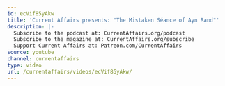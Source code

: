 ```yaml
---
id: ecVif85yAkw
title: 'Current Affairs presents: "The Mistaken Séance of Ayn Rand"'
description: |-
  Subscribe to the podcast at: CurrentAffairs.org/podcast
  Subscribe to the magazine at: CurrentAffairs.org/subscribe
  Support Current Affairs at: Patreon.com/CurrentAffairs
source: youtube
channel: currentaffairs
type: video
url: /currentaffairs/videos/ecVif85yAkw/
---
```

